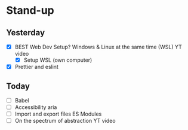 # Stand-up

## Yesterday

- [x] BEST Web Dev Setup? Windows & Linux at the same time (WSL) YT video
  - [x] Setup WSL (own computer)
- [x] Prettier and eslint

## Today

- [ ] Babel
- [ ] Accessibility aria
- [ ] Import and export files ES Modules
- [ ] On the spectrum of abstraction YT video
